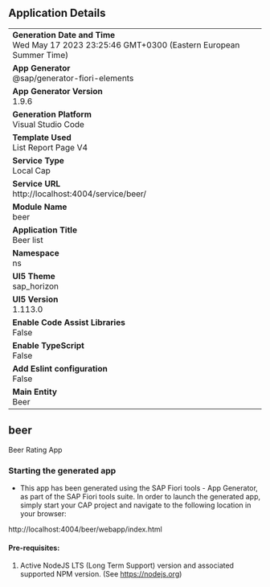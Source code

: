 ## Application Details
|               |
| ------------- |
|**Generation Date and Time**<br>Wed May 17 2023 23:25:46 GMT+0300 (Eastern European Summer Time)|
|**App Generator**<br>@sap/generator-fiori-elements|
|**App Generator Version**<br>1.9.6|
|**Generation Platform**<br>Visual Studio Code|
|**Template Used**<br>List Report Page V4|
|**Service Type**<br>Local Cap|
|**Service URL**<br>http://localhost:4004/service/beer/
|**Module Name**<br>beer|
|**Application Title**<br>Beer list|
|**Namespace**<br>ns|
|**UI5 Theme**<br>sap_horizon|
|**UI5 Version**<br>1.113.0|
|**Enable Code Assist Libraries**<br>False|
|**Enable TypeScript**<br>False|
|**Add Eslint configuration**<br>False|
|**Main Entity**<br>Beer|

## beer

Beer Rating App

### Starting the generated app

-   This app has been generated using the SAP Fiori tools - App Generator, as part of the SAP Fiori tools suite.  In order to launch the generated app, simply start your CAP project and navigate to the following location in your browser:

http://localhost:4004/beer/webapp/index.html

#### Pre-requisites:

1. Active NodeJS LTS (Long Term Support) version and associated supported NPM version.  (See https://nodejs.org)


